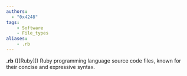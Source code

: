 ```yaml
---
authors:
  - "0x4248"
tags:
    - Software
    - File_types
aliases:
    - .rb
---
```

**.rb** ([[Ruby]]) Ruby programming language source code files, known for their concise and expressive syntax.
